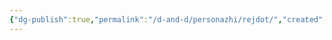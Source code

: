 ```yaml
---
{"dg-publish":true,"permalink":"/d-and-d/personazhi/rejdot/","created":"2024-02-19T19:15:29.029+03:00","updated":"2023-12-26T14:53:02.933+03:00"}
---
```


